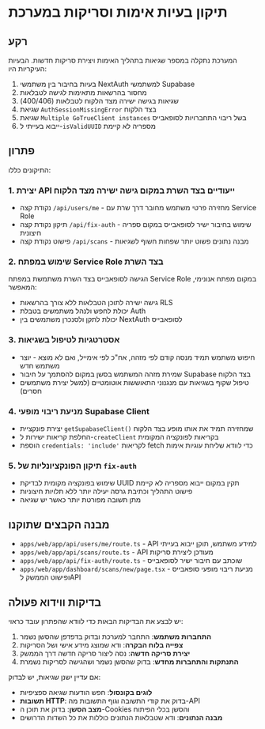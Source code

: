 # תיקון בעיות אימות וסריקות במערכת

## רקע

המערכת נתקלה במספר שגיאות בתהליך האימות ויצירת סריקות חדשות. הבעיות העיקריות היו:

1. בעיות בחיבור בין משתמשי NextAuth למשתמשי Supabase
2. מחסור בהרשאות מתאימות לגישה לטבלאות
3. שגיאות בגישה ישירה מצד הלקוח לטבלאות (400/406)
4. שגיאת `AuthSessionMissingError` בצד הלקוח
5. שגיאת `Multiple GoTrueClient instances` בשל ריבוי התחברויות לסופאבייס
6. ייבוא בעייתי ל-`isValidUUID` מספריה לא קיימת

## פתרון

התיקונים כללו:

### 1. יצירת API ייעודיים בצד השרת במקום גישה ישירה מצד הלקוח

- נקודת קצה `/api/users/me` - מחזירה פרטי משתמש מחובר דרך שרת עם Service Role
- תיקון נקודת קצה `/api/fix-auth` - שימוש בחיבור ישיר לסופאבייס במקום ספריה חיצונית
- פישוט נקודת קצה `/api/scans` - מבנה נתונים פשוט יותר שפחות חשוף לשגיאות

### 2. שימוש במפתח Service Role בצד השרת

הגישה לסופאבייס בצד השרת משתמשת במפתח Service Role במקום מפתח אנונימי, המאפשר:

- גישה ישירה לתוכן הטבלאות ללא צורך בהרשאות RLS
- יכולת לחפש ולנהל משתמשים בטבלת Auth
- יכולת לתקן ולסנכרן משתמשים בין NextAuth לסופאבייס

### 3. אסטרטגיות לטיפול בשגיאות

- חיפוש משתמש תמיד מנסה קודם לפי מזהה, אח"כ לפי אימייל, ואם לא מוצא - יוצר משתמש חדש
- שמירת מזהה המשתמש בסשן במקום להסתמך על חיבור Supabase בצד הלקוח
- טיפול שקוף בשגיאות עם מנגנוני התאוששות אוטומטיים (למשל יצירת משתמשים חסרים)

### 4. מניעת ריבוי מופעי Supabase Client

- יצירת פונקציית `getSupabaseClient()` שמחזירה תמיד את אותו מופע בצד הלקוח
- החלפת קריאות ישירות ל-`createClient` בקריאות לפונקציה המקומית
- הוספת `credentials: 'include'` לקריאות fetch כדי לוודא שליחת עוגיות אימות

### 5. תיקון הפונקציונליות של `fix-auth`

- שימוש בפונקציה מקומית לבדיקת UUID תקין במקום ייבוא מספריה לא קיימת
- פישוט התהליך וכתיבת גרסה יעילה יותר ללא תלויות חיצוניות
- מתן תשובה מפורטת יותר כאשר יש שגיאה

## מבנה הקבצים שתוקנו

- `apps/web/app/api/users/me/route.ts` - API למידע משתמש, תוקן ייבוא בעייתי
- `apps/web/app/api/scans/route.ts` - API מעודכן ליצירת סריקות
- `apps/web/app/api/fix-auth/route.ts` - שוכתב עם חיבור ישיר לסופאבייס
- `apps/web/app/dashboard/scans/new/page.tsx` - מניעת ריבוי מופעי סופאבייס ופישוט הממשק לAPI

## בדיקות ווידוא פעולה

יש לבצע את הבדיקות הבאות כדי לוודא שהפתרון עובד כראוי:

1. **התחברות משתמש**: התחבר למערכת ובדוק בדפדפן שהסשן נשמר
2. **צפייה בלוח הבקרה**: ודא שמוצג מידע אישי ושל הסריקות
3. **יצירת סריקה חדשה**: נסה ליצור סריקה חדשה דרך הממשק
4. **התנתקות והתחברות מחדש**: בדוק שהסשן נשמר ושהגישה לסריקות נשמרת

אם עדיין ישנן שגיאות, יש לבדוק:

- **לוגים בקונסול**: חפש הודעות שגיאה ספציפיות
- **תשובות HTTP**: בדוק את קודי התשובה וגוף התשובות מה-API
- **מצב הסשן**: בדוק את תוכן ה-Cookies והסשן בכלי הפיתוח
- **מבנה הנתונים**: ודא שטבלאות הנתונים כוללות את כל השדות הדרושים 